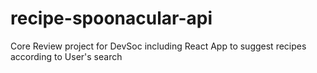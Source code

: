 # recipe-spoonacular-api
Core Review project for DevSoc including React App to suggest recipes according to User's search
